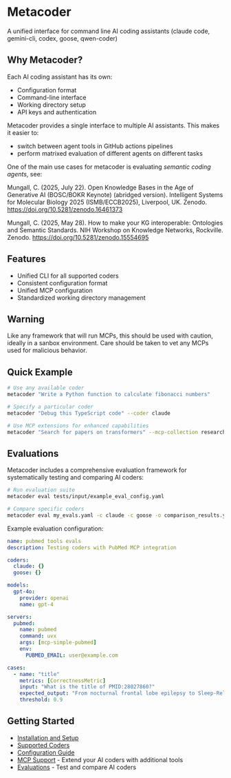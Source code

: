 # Metacoder

A unified interface for command line AI coding assistants (claude code, gemini-cli, codex, goose, qwen-coder)

## Why Metacoder?

Each AI coding assistant has its own:

- Configuration format
- Command-line interface
- Working directory setup
- API keys and authentication

Metacoder provides a single interface to multiple AI assistants. This makes it easier to:

- switch between agent tools in GitHub actions pipelines
- perform matrixed evaluation of different agents on different tasks

One of the main use cases for metacoder is evaluating *semantic coding agents*, see:

Mungall, C. (2025, July 22). Open Knowledge Bases in the Age of Generative AI (BOSC/BOKR Keynote) (abridged version). Intelligent Systems for Molecular Biology 2025 (ISMB/ECCB2025), Liverpool, UK. Zenodo. <https://doi.org/10.5281/zenodo.16461373>

Mungall, C. (2025, May 28). How to make your KG interoperable: Ontologies and Semantic Standards. NIH Workshop on Knowledge Networks, Rockville. Zenodo. <https://doi.org/10.5281/zenodo.15554695>


## Features

- Unified CLI for all supported coders
- Consistent configuration format
- Unified MCP configuration
- Standardized working directory management

## Warning

Like any framework that will run MCPs, this should be used with caution, ideally in a sanbox environment.
Care should be taken to vet any MCPs used for malicious behavior.

## Quick Example

```bash
# Use any available coder
metacoder "Write a Python function to calculate fibonacci numbers"

# Specify a particular coder
metacoder "Debug this TypeScript code" --coder claude

# Use MCP extensions for enhanced capabilities
metacoder "Search for papers on transformers" --mcp-collection research_mcps.yaml
```

## Evaluations

Metacoder includes a comprehensive evaluation framework for systematically testing and comparing AI coders:

```bash
# Run evaluation suite
metacoder eval tests/input/example_eval_config.yaml

# Compare specific coders
metacoder eval my_evals.yaml -c claude -c goose -o comparison_results.yaml
```

Example evaluation configuration:

```yaml
name: pubmed tools evals
description: Testing coders with PubMed MCP integration

coders:
  claude: {}
  goose: {}

models:
  gpt-4o:
    provider: openai
    name: gpt-4

servers:
  pubmed:
    name: pubmed
    command: uvx
    args: [mcp-simple-pubmed]
    env:
      PUBMED_EMAIL: user@example.com

cases:
  - name: "title"
    metrics: [CorrectnessMetric]
    input: "What is the title of PMID:28027860?"
    expected_output: "From nocturnal frontal lobe epilepsy to Sleep-Related Hypermotor Epilepsy: A 35-year diagnostic challenge"
    threshold: 0.9
```

## Getting Started

- [Installation and Setup](getting-started.md)
- [Supported Coders](coders/index.md)
- [Configuration Guide](configuration.md)
- [MCP Support](mcps.md) - Extend your AI coders with additional tools
- [Evaluations](evaluations/index.md) - Test and compare AI coders